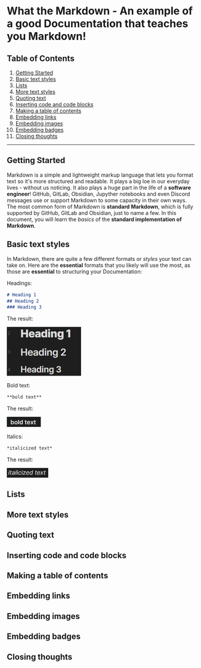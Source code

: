 # What the Markdown - An example of a good Documentation that teaches you Markdown!
## Table of Contents
1. [Getting Started](#getting-started)
2. [Basic text styles](#basic-text-styles)
3. [Lists](#lists)
4. [More text styles](#more-text-styles)
5. [Quoting text](#quoting-text)
6. [Inserting code and code blocks](#inserting-code-and-code-blocks)
7. [Making a table of contents](#making-a-table-of-contents)
8. [Embedding links](#embedding-links)
9. [Embedding images](#embedding-images)
10. [Embedding badges](#embedding-badges)
11. [Closing thoughts](#closing-thoughts)
---
## Getting Started
Markdown is a simple and lightweight markup language that lets you format text so it's more structured and readable. It plays a big loe in our everyday lives - without us noticing. It also plays a huge part in the life of a **software engineer**! GitHub, GitLab, Obsidian, Jupyther notebooks and even Discord messages use or support Markdown to some capacity in their own ways. The most common form of Markdown is **standard Markdown**, which is fully supported by GitHub, GitLab and Obsidian, just to name a few. In this document, you will learn the *basics* of the **standard implementation of Markdown**.
## Basic text styles
In Markdown, there are quite a few different formats or *styles* your text can take on. Here are the **essential** formats that you likely will use the most, as those are **essential** to structuring your Documentation:

Headings:
```Markdown
# Heading 1
## Heading 2
### Heading 3
```
The result:

![headings](https://github.com/TheSkyler-Dev/What-the-Markdown/blob/main/Doc/Img/Headings.png)

Bold text:
```Markdown
**bold text**
```
The result:

![Bold text](https://github.com/TheSkyler-Dev/What-the-Markdown/blob/main/Doc/Img/Bold.png)

Italics:
```Markdown
*italicized text*
```
The result:

![Italics](https://github.com/TheSkyler-Dev/What-the-Markdown/blob/main/Doc/Img/Italics.png)

## Lists
## More text styles
## Quoting text
## Inserting code and code blocks
## Making a table of contents
## Embedding links
## Embedding images
## Embedding badges
## Closing thoughts
